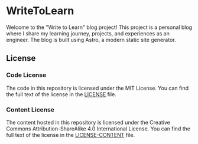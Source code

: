 # WriteToLearn

Welcome to the "Write to Learn" blog project! This project is a personal blog where I share my learning journey, projects, and experiences as an engineer. The blog is built using Astro, a modern static site generator.

## License

### Code License

The code in this repository is licensed under the MIT License. You can find the full text of the license in the [LICENSE](./LICENSE) file.

### Content License

The content hosted in this repository is licensed under the Creative Commons Attribution-ShareAlike 4.0 International License. You can find the full text of the license in the [LICENSE-CONTENT](./LICENSE-CONTENT) file.
